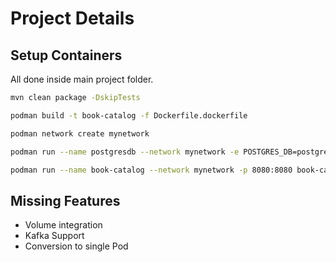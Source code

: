 
# Project Details

## Setup Containers

All done inside main project folder.

```bash
mvn clean package -DskipTests
```

```bash
podman build -t book-catalog -f Dockerfile.dockerfile
```

```bash
podman network create mynetwork
```

```bash
podman run --name postgresdb --network mynetwork -e POSTGRES_DB=postgres -e POSTGRES_USER=user -e POSTGRES_PASSWORD=password -p 6432:5432  postgres:17.4-alpine
```

```bash
podman run --name book-catalog --network mynetwork -p 8080:8080 book-catalog
```

## Missing Features

* Volume integration
* Kafka Support
* Conversion to single Pod
